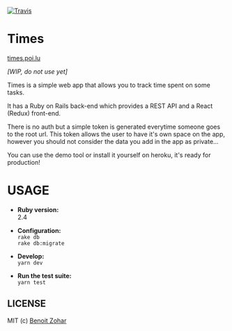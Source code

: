[![Travis](https://img.shields.io/travis/benoitzohar/times.svg)](https://travis-ci.org/benoitzohar/times)

# Times
[times.poi.lu](http://times.poi.lu)

*[WIP, do not use yet]*

Times is a simple web app that allows you to track time spent on some tasks.

It has a Ruby on Rails back-end which provides a REST API and a React (Redux) front-end.


There is no auth but a simple token is generated everytime someone goes to the root url.
This token allows the user to have it's own space on the app, however you should not consider the data you add in the app as private...

You can use the demo tool or install it yourself on heroku, it's ready for production!

# USAGE

* **Ruby version:**  
    2.4

* **Configuration:**  
    `rake db`  
    `rake db:migrate`

* **Develop:**  
    `yarn dev`

* **Run the test suite:**  
    `yarn test`

## LICENSE

MIT (c) [Benoit Zohar](https://github.com/benoitzohar)
